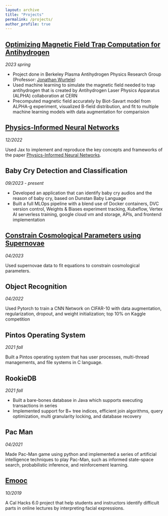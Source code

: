 ```yaml
---
layout: archive
title: "Projects"
permalink: /projects/
author_profile: true
---
```

## [Optimizing Magnetic Field Trap Computation for Antihydrogen](https://drive.google.com/file/d/16grSJuy2Gphl5TAEhlk5HCMun93JkS4O/view?usp=share_link)
_2023 spring_

- Project done in Berkeley Plasma Antihydrogen Physics Research Group (Professor: [Jonathan Wurtele](https://physics.berkeley.edu/people/faculty/jonathan-wurtele))
- Used machine learning to simulate the magnetic field needed to trap antihydrogen that is created by Antihydrogen Laser Physics Apparatus (ALPHA) collaboration at CERN
- Precomputed magnetic field accurately by Biot-Savart model from ALPHA-g experiment, visualized B-field
distribution, and fit to multiple machine learning models with data augmentation for comparision


## [Physics-Informed Neural Networks](https://github.com/JohnsonJDDJ/CS182_PINN)
_12/2022_

Used Jax to implement and reproduce the key concepts and
frameworks of the paper [Physics-Informed Neural Networks](https://www.sciencedirect.com/science/article/abs/pii/S0021999118307125).

## Baby Cry Detection and Classification
_09/2023 - present_

- Developed an application that can identify baby cry audios and the reason of baby cry, based on Dunstan Baby Language
- Built a full MLOps pipeline with a blend use of Docker containers, DVC version control, Weights & Biases experiment tracking,
Kubeflow, Vertex AI serverless training, google cloud vm and storage, APIs, and frontend implementation

## [Constrain Cosmological Parameters using Supernovae](https://github.com/charlineshen/Constraining-Cosmological-Parameters-using-Supernovae)
_04/2023_ 

Used supernovae data to fit equations to constrain cosmological parameters.


## Object Recognition
_04/2022_

Used Pytorch to train a CNN Network on CIFAR-10 with data augmentation, regularization, dropout, and weight initialization; top 10% on Kaggle competition

## Pintos Operating System 
_2021 fall_

Built a Pintos operating system that has user processes, multi-thread managements, and file systems in C language.

## RookieDB
_2021 fall_

- Built a bare-bones database in Java which supports executing transactions in series
- Implemented support for B+ tree indices, efficient join algorithms, query optimization, multi granularity locking, and database recovery

## Pac Man
_04/2021_

Made Pac-Man game using python and implemented a series of artificial intelligence techniques
to play Pac-Man, such as informed state-space search, probabilistic inference, and reinforcement learning.

## [Emooc](https://devpost.com/software/emooc)
_10/2019_

A Cal Hacks 6.0 project that help students and instructors identify difficult parts in online lectures by interpreting facial expressions.